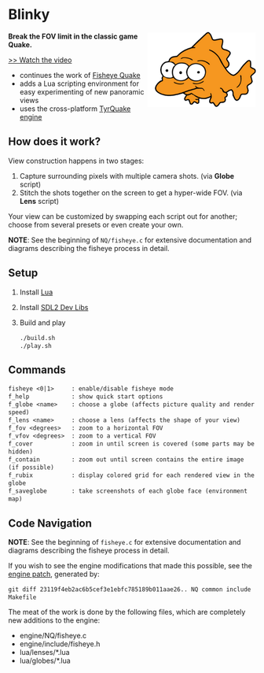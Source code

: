 # Blinky

<img src="readme-img/blinky.png" align="right" width="220px"/>

__Break the FOV limit in the classic game Quake.__

[>> Watch the video](http://youtu.be/jQOJ3yCK8pI)

- continues the work of [Fisheye Quake](http://strlen.com/gfxengine/fisheyequake/)
- adds a Lua scripting environment for easy experimenting of new panoramic views
- uses the cross-platform [TyrQuake engine](http://disenchant.net/tyrquake/)

## How does it work?

View construction happens in two stages:

1. Capture surrounding pixels with multiple camera shots. (via __Globe__ script)
1. Stitch the shots together on the screen to get a hyper-wide FOV. (via __Lens__ script)

Your view can be customized by swapping each script out for another; choose
from several presets or even create your own.

__NOTE__: See the beginning of `NQ/fisheye.c` for extensive documentation and
diagrams describing the fisheye process in detail.

## Setup

1. Install [Lua](http://www.lua.org/)
1. Install [SDL2 Dev Libs](https://www.libsdl.org/download-2.0.php)
1. Build and play

    ```
    ./build.sh
    ./play.sh
    ```

## Commands

```
fisheye <0|1>     : enable/disable fisheye mode
f_help            : show quick start options
f_globe <name>    : choose a globe (affects picture quality and render speed)
f_lens <name>     : choose a lens (affects the shape of your view)
f_fov <degrees>   : zoom to a horizontal FOV
f_vfov <degrees>  : zoom to a vertical FOV
f_cover           : zoom in until screen is covered (some parts may be hidden)
f_contain         : zoom out until screen contains the entire image (if possible)
f_rubix           : display colored grid for each rendered view in the globe
f_saveglobe       : take screenshots of each globe face (environment map)
```

## Code Navigation

__NOTE__: See the beginning of `fisheye.c` for extensive documentation and
diagrams describing the fisheye process in detail.

If you wish to see the engine modifications that made this possible, see the
[engine patch](engine/fisheye.patch), generated by:

```
git diff 23119f4eb2ac6b5cef3e1ebfc785189b011aae26.. NQ common include Makefile
```

The meat of the work is done by the following files, which are completely
new additions to the engine:

- engine/NQ/fisheye.c
- engine/include/fisheye.h
- lua/lenses/*.lua
- lua/globes/*.lua

